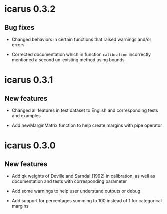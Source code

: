 # icarus 0.3.2

## Bug fixes

* Changed behaviors in certain functions that raised warnings and/or errors

* Corrected documentation which in function `calibration` incorrectly mentioned a second un-existing method using bounds 

# icarus 0.3.1

## New features

* Changed all features in test dataset to English and corresponding tests and examples

* Add newMarginMatrix function to help create margins with pipe operator

# icarus 0.3.0

## New features

* Add qk weights of Deville and Sarndal (1992) in calibration, as well as documentation and tests with corresponding parameter

* Add some warnings to help user understand outputs or debug

* Add support for percentages summing to 100 instead of 1 for categorical margins
